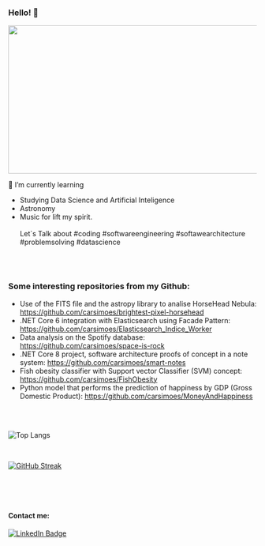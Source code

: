 
### Hello! 👋

<div align="center">
  <img src="https://media.giphy.com/media/dWesBcTLavkZuG35MI/giphy.gif" width="600" height="300"/>
</div>

<!--
**carsimoes/carsimoes** is a ✨ _special_ ✨ repository because its `README.md` (this file) appears on your GitHub profile.

Here are some ideas to get you started:

- 🔭 I’m currently working on ...
- 🌱 I’m currently learning ...
- 👯 I’m looking to collaborate on ...
- 🤔 I’m looking for help with ...
- 💬 Ask me about ...
- 📫 How to reach me: ...
- 😄 Pronouns: ...
- ⚡ Fun fact: ...
-->

🌱 I’m currently learning

<!--
![image](https://user-images.githubusercontent.com/4956055/175610964-bdcbd548-e26c-4ac5-8694-c2653070dbd2.png)
-->

   - Studying Data Science and Artificial Inteligence 
   - Astronomy
   - Music for lift my spirit.
 <br> <br>
Let`s Talk about #coding #softwareengineering #softawearchitecture #problemsolving #datascience 

 <br> <br>

### Some interesting repositories from my Github:
  - Use of the FITS file and the astropy library to analise HorseHead Nebula: https://github.com/carsimoes/brightest-pixel-horsehead
  - .NET Core 6 integration with Elasticsearch using Facade Pattern: https://github.com/carsimoes/Elasticsearch_Indice_Worker
  - Data analysis on the Spotify database: https://github.com/carsimoes/space-is-rock
  - .NET Core 8 project, software architecture proofs of concept in a note system: https://github.com/carsimoes/smart-notes
  - Fish obesity classifier with Support vector Classifier (SVM) concept: https://github.com/carsimoes/FishObesity
  - Python model that performs the prediction of happiness by GDP (Gross Domestic Product): https://github.com/carsimoes/MoneyAndHappiness

 <br> <br>

<!--   GitHub stats graph 
### 📈 GitHub Activity Graph:
![GitHub activity graph](https://activity-graph.herokuapp.com/graph?username=carsimoes&hide_border=true&theme=redical)
-->
![Top Langs](https://github-readme-stats.vercel.app/api/top-langs/?username=carsimoes&layout=compact)

</br>

[![GitHub Streak](https://streak-stats.demolab.com?user=carsimoes&theme=vue-dark&hide_border=true)](https://git.io/streak-stats)

</br>

<div align="center">
  <a href="https://github.com/carsimoes">
  <!--
  <img height="180em" src="https://github-readme-stats.vercel.app/api?username=carsimoes&show_icons=true&theme=gruvbox&include_all_commits=true&count_private=true"/>
  <img height="180em" src="https://github-readme-stats.vercel.app/api/top-langs/?username=carsimoes&layout=compact&langs_count=7&theme=gruvbox"/>
  -->
  </a>
 <br>
 </div>
 

<br>
 
 #### Contact me:

 [![LinkedIn Badge](https://img.shields.io/badge/LinkedIn-Profile-informational?style=flat&logo=linkedin&logoColor=white&color=0D76A8)](https://www.linkedin.com/in/carlosrenatosimoes)

  


